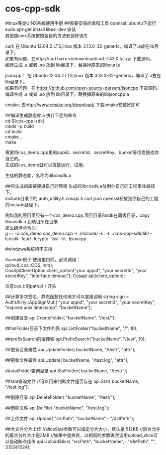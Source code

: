 # cos-cpp-sdk

#linux等类UINX系统使用手册
##需要安装的库和工具
openssl: ubuntu下运行 sudo apt-get install libssl-dev 安装  
其他类uinx系统按照各自的方法安装好该库  


curl: 在 Ubuntu 12.04.2 LTS,linux 版本 3.13.0-32-generic，编译了.a放在lib目录下。  
      如果有问题，在http://curl.haxx.se/download/curl-7.43.0.tar.gz 下载源码，  
      编译生成 .a 或者 .so 放到 lib目录下，替换掉原来的libcurl.a  

jsoncpp： 在 Ubuntu 12.04.2 LTS,linux 版本 3.13.0-32-generic，编译了.a放在lib目录下。  
      如果有问题，在 https://github.com/open-source-parsers/jsoncpp 下载源码，  
      编译生成 .a 或者 .so 放到 lib目录下，替换掉原来的libjsoncpp.a  

cmake: 去http://www.cmake.org/download/ 下载cmake安装好即可  

##编译生成静态库.a
执行下面的命令  
cd ${cos-cpp-sdk}  
mkdir -p build  
cd build  
cmake ..  
make  

需要将cos_demo.cpp里的appid、secretId、secretKey、bucket等信息换成你自己的。  
生成的cos_demo就可以直接运行，试用，  

生成的静态库，名称为:libcosdk.a  

##将生成的库链接进自己的项目
生成的libcosdk.a放到你自己的工程里lib路径下，  
include目录下的 auth_utility.h  cosapi.h curl  json  openssl都放到你自己的工程的include路径下。  

例如我的项目里只有一个cos_demo.cpp,项目目录和sdk在同级目录，copy libcosdk.a 到项目所在目录  
那么编译命令为:  
g++ -o cos_demo cos_demo.cpp -I ./include/ -L. -L../cos-cpp-sdk/lib/ -lcosdk -lcurl -lcrypto -lssl -lrt -ljsoncpp

#windows系统咱不支持

#sample例子
使用接口前，必须调用：  
    qcloud_cos::COS_Init();  
	CosApiClientOption client_option("your appid", "your secretId", "your secretKey", "interface timeout");
    Cosapi api(client_option);

注意cos上的path以 / 开头

##计算多次签名，静态函数任何地方可以直接调用
    string sign = AuthUtility::AppSignMuti(
                        "your appid", "your secretId",
                        "your secretKey",
                        "expired unix timestamp", 
                        "bucketName");

##创建目录
    api.CreateFolder(
                "bucketName", "/test/");

##listFolder目录下文件列表
    api.ListFolder("bucketName", "/", 10);

##prefixSearch前缀搜索
    api.PrefixSearch("bucketName", "/test", 10);

##更新目录属性
    api.UpdateFolder(
            bucketName, "/test/", "attr");

##更新文件属性
    api.Update(
            bucketName, "/test.log", "attr");

##statFolder查询目录
    api.StatFolder(
            bucketName, "/test/");

##stat查询文件
    //可以用来判断文件是否存在
    api.Stat(
            bucketName, "/test.log");

##删除目录
    api.DeleteFolder(
            "bucketName", "/test/");

##删除文件
    api.DelFile(
            "bucketName", "/test.log");

##上传文件
    api.Upload(
            "srcPath", "bucketName",-
            "/dstPath");

##大文件分片上传
    //sliceSize参数可以指定分片大小，默认是 512KB
    //后台允许的最大分片大小是3MB
    //如果中途失败，以相同的参数再次调用upload_slice可以自动断点续传
    api.UploadSlice(
            "srcPath", "bucketName",-
            "/dstPath", "", 3*1024*1024);

